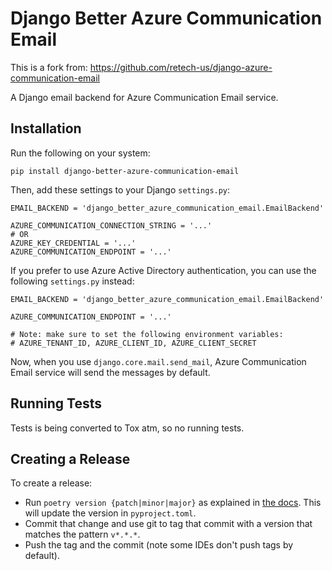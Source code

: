 # Django Better Azure Communication Email
This is a fork from: https://github.com/retech-us/django-azure-communication-email

A Django email backend for Azure Communication Email service.


## Installation
Run the following on your system:

    pip install django-better-azure-communication-email

Then, add these settings to your Django `settings.py`:

    EMAIL_BACKEND = 'django_better_azure_communication_email.EmailBackend'

    AZURE_COMMUNICATION_CONNECTION_STRING = '...'
    # OR
    AZURE_KEY_CREDENTIAL = '...'
    AZURE_COMMUNICATION_ENDPOINT = '...'

If you prefer to use Azure Active Directory authentication, you can use the
following `settings.py` instead:

    EMAIL_BACKEND = 'django_better_azure_communication_email.EmailBackend'
    
    AZURE_COMMUNICATION_ENDPOINT = '...'
    
    # Note: make sure to set the following environment variables:
    # AZURE_TENANT_ID, AZURE_CLIENT_ID, AZURE_CLIENT_SECRET

Now, when you use `django.core.mail.send_mail`, Azure Communication Email
service will send the messages by default.

## Running Tests
Tests is being converted to Tox atm, so no running tests.


## Creating a Release

To create a release:

* Run `poetry version {patch|minor|major}` as explained in [the docs](https://python-poetry.org/docs/cli/#version).
  This will update the version in `pyproject.toml`.
* Commit that change and use git to tag that commit with a version that matches the pattern `v*.*.*`.
* Push the tag and the commit (note some IDEs don't push tags by default).
